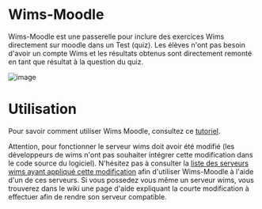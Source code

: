 # Wims-Moodle

Wims-Moodle est une passerelle pour inclure des exercices Wims directement sur moodle dans un Test (quiz).
Les élèves n'ont pas besoin d'avoir un compte Wims et les résultats obtenus sont directement remonté en tant que résultat à la question du quiz.

![image](https://user-images.githubusercontent.com/53106394/185902018-49f9a38a-6e9e-480a-9736-d563f76778ea.png)

# Utilisation

Pour savoir comment utiliser Wims Moodle, consultez ce [tutoriel](https://github.com/DegrangeM/wims-moodle/wiki/Utilisation-de-Wims-Moodle).

Attention, pour fonctionner le serveur wims doit avoir été modifié (les développeurs de wims n'ont pas souhaiter intégrer cette modification dans le code source du logiciel). N'hésitez pas à consulter la [liste des serveurs wims ayant appliqué cette modification](https://github.com/DegrangeM/wims-moodle/wiki/Liste-des-serveurs-compatibles) afin d'utiliser Wims-Moodle à l'aide d'un de ces serveurs. Si vous possedez vous même un serveur wims, vous trouverez dans le wiki une page d'aide expliquant la courte modification à effectuer afin de rendre son serveur compatible.
